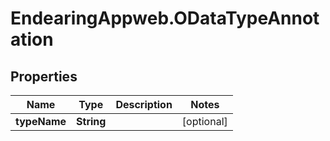 # EndearingAppweb.ODataTypeAnnotation

## Properties
Name | Type | Description | Notes
------------ | ------------- | ------------- | -------------
**typeName** | **String** |  | [optional] 
